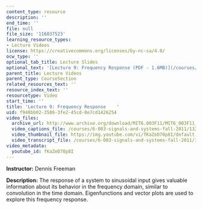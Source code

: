 ```yaml
---
content_type: resource
description: ''
end_time: ''
file: null
file_size: '116837523'
learning_resource_types:
- Lecture Videos
license: https://creativecommons.org/licenses/by-nc-sa/4.0/
ocw_type: ''
optional_tab_title: Lecture Slides
optional_text: '[Lecture 9: Frequency Response (PDF - 1.6MB)](/courses/6-003-signals-and-systems-fall-2011/resources/mit6_003f11_lec09)'
parent_title: Lecture Videos
parent_type: CourseSection
related_resources_text: ''
resource_index_text: ''
resourcetype: Video
start_time: ''
title: 'Lecture 9: Frequency Response    '
uid: f948bb02-3586-3fe2-45cd-8e7cd1426254
video_files:
  archive_url: http://www.archive.org/download/MIT6.003F11/MIT6_003F11_lec09_300k.mp4
  video_captions_file: /courses/6-003-signals-and-systems-fall-2011/132d4c16c39a58afb5f84ba01f1fb26e_fKaZeD70p8I.vtt
  video_thumbnail_file: https://img.youtube.com/vi/fKaZeD70p8I/default.jpg
  video_transcript_file: /courses/6-003-signals-and-systems-fall-2011/18338f7eb06b1ad87b319e4d6b4e9ac8_fKaZeD70p8I.pdf
video_metadata:
  youtube_id: fKaZeD70p8I
---
```


**Instructor:** Dennis Freeman

**Description:** The response of a system to sinusoidal input gives valuable information about its behavior in the frequency domain, similar to convolution in the time domain. Eigenfunctions and vector plots are used to explore this frequency response.

